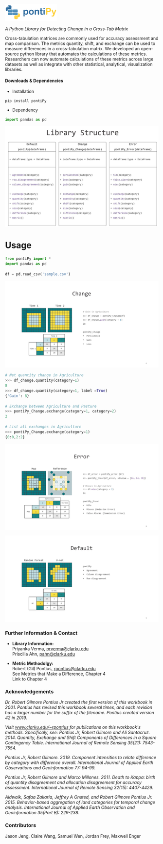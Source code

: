 ![image](misc/images/rsz_logo_small.png "New")

_A Python Library for Detecting Change in a Cross-Tab Matrix_

Cross-tabulation matrices are commonly used for accuracy assessment and map comparison. The metrics quantity, shift, and exchange can be used to measure differences in a cross-tabulation matrix. We developed an open-source python library that automates the calculations of these metrics. Researchers can now automate calculations of these metrics across large datasets as well as integrate with other statistical, analytical, visualization libraries.


#### Downloads & Dependencies  
- Installation
```
pip install pontiPy
```

- Dependency
```python
import pandas as pd
```

![image](misc/images/lib_structure.JPG "Dataframe")


# Usage 

```python
from pontiPy import *
import pandas as pd

df = pd.read_csv('sample.csv')
```

![image](misc/images/change.jpg "Dataframe")
```python
# Net quantity change in Agriculture
>>> df_change.quantity(category=1)
8
>>> df_change.quantity(category=1, label =True)
{'Gain': 8}

# Exchange between Agriculture and Pasture
>>> pontiPy_Change.exchange(category=1, category=2)
2

# List all exchanges in Agriculture
>>> pontiPy_Change.exchange(category=1)
{0:0,2:2}
```

![image](misc/images/error.jpg "Dataframe")


![image](misc/images/default.jpg "Dataframe")


### Further Information & Contact
- **Library Information:**  
Priyanka Verma, prverma@clarku.edu    
Priscilla Ahn, pahn@clarku.edu   

- **Metric Methodolgy:**  
Robert (Gil) Pontius, rpontius@clarku.edu  
See Metrics that Make a Difference, Chapter 4  
Link to Chapter 4

### Acknowledgements

_Dr. Robert Gilmore Pontius Jr created the first version of this workbook in 2001. Pontius has revised this workbook several times, and each revision has a larger number for the suffix of the filename. Pontius created version 42 in 2019._  

_Visit www.clarku.edu/~rpontius for publications on this workbook's methods. Specificaly, see:
Pontius Jr, Robert Gilmore and Ali Santacruz. 2014. Quantity, Exchange and Shift Components of Differences in a Square Contingency Table. International Journal of Remote Sensing 35(21): 7543-7554._  

_Pontius Jr, Robert Gilmore. 2019. Component intensities to relate difference by category with difference overall. International Journal of Applied Earth Observations and Geoinformation 77: 94-99._  

_Pontius Jr, Robert Gilmore and Marco Millones. 2011. Death to Kappa: birth of quantity disagreement and allocation disagreement for accuracy assessment. International Journal of Remote Sensing 32(15): 4407-4429._  

_Aldwaik, Safaa Zakaria, Jeffrey A Onsted, and Robert Gilmore Pontius Jr. 2015. Behavior-based aggregation of land categories for temporal change analysis. International Journal of Applied Earth Observation and Geoinformation 35(Part B): 229-238._

### Contributors
Jason Jeng, Claire Wang, Samuel Wen, Jordan Frey, Maxwell Enger
